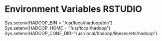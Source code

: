 Environment Variables RSTUDIO
=========================
  
Sys.setenv(HADOOP_BIN = "/usr/local/hadoop/bin")
Sys.setenv(HADOOP_HOME = "/usr/local/hadoop")
Sys.setenv(HADOOP_CONF_DIR="/usr/local/hadoop/libexec/etc/hadoop")
